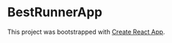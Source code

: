 # BestRunnerApp

This project was bootstrapped with [Create React App](https://github.com/facebook/create-react-app).


